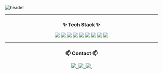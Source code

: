 ![header](https://capsule-render.vercel.app/api?type=soft&color=000000&height=300&section=header&text=It's&nbsp;just...&fontSize=90&fontColor=FFFF00&fontAlignY=45&desc=Chan's%20GitHub%20&descAlignY=62&descAlign=68)

---

<h3 align="center">✨ Tech Stack ✨</h3>
<div align=center>
  <img src="https://img.shields.io/badge/react-61DAFB?style=for-the-badge&logo=react&logoColor=black">
  <img src="https://img.shields.io/badge/typescript-3178C6?style=for-the-badge&logo=TypeScript&logoColor=white">
  <img src="https://img.shields.io/badge/next.JS-000000?style=for-the-badge&logo=next.JS&logoColor=white">  
  <img src="https://img.shields.io/badge/tailwind css-06B6D4?style=for-the-badge&logo=tailwindcss&logoColor=white">  
  <img src="https://img.shields.io/badge/javascript-F7DF1E?style=for-the-badge&logo=javascript&logoColor=black"> 
  <img src="https://img.shields.io/badge/html5-E34F26?style=for-the-badge&logo=html5&logoColor=white">  
  <img src="https://img.shields.io/badge/css-1572B6?style=for-the-badge&logo=css3&logoColor=white">  
  <img src="https://img.shields.io/badge/express-000000?style=for-the-badge&logo=express&logoColor=white">  
  <img src="https://img.shields.io/badge/git-F05032?style=for-the-badge&logo=git&logoColor=white">
</div>

---
<h3 align="center">📫 Contact 📫</h3>  
<div align="center">
   <a href="https://www.instagram.com/cksssu/" target="_blank">
  <img src="https://img.shields.io/badge/instagram-FF0069?style=for-the-badge&logo=instagram&logoColor=white"/>&nbsp
  </a>
  
  <a href="https://velog.io/@just-codingbaby/posts" target="_blank">
    <img src="https://img.shields.io/badge/Velog-1EBC8F?style=for-the-badge&logo=velog&logoColor=white" />&nbsp
  </a>
  
  <a href="mailto:jhc539386@gmail.com">
    <img src="https://img.shields.io/badge/jhc539386@gmail.com-D14836?style=for-the-badge&logo=gmail&logoColor=white"/>&nbsp
  </a>
</div>
